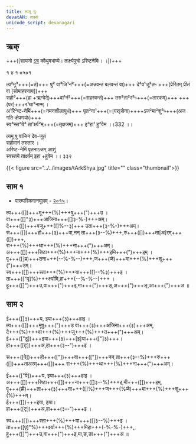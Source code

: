 ```yaml
---
title: त्यमू षु
devatAH: तार्क्ष्यः
unicode_script: devanagari  
---   
```


## ऋक्

+++([सायणो [ऽत्र](https://archive.org/details/SamaVedaSanhitaWithSayanabhashyaVolume1SatyavrataSamasrami1874bis_201804/page/n735) कौथुमभाष्ये। तार्क्ष्यपुत्रो ऽरिष्टनेमिः। ।])+++

१ ४ १ ०५०१  

त्य²मू³+++(=तं)+++ षु² वा³जि¹नं²+++(=अन्नवन्तं बलवन्तं वा)+++ दे³व¹जू²तᳱ +++(प्रेरितम् प्रीतं वा [सोमाहरणाय])+++  
सहो³+++(हा +ऋग्वेदे)+++वा¹नं²+++(=सहस्वन्तं)+++ तरु²ता²र³ᳱ+++(=तारकम्)+++ +++(पर)+++र¹था²नाम्म् ।  
अ¹रि²ष्ट-नेमिं+++(=नमनशीलायुधं)+++ पृत³ना¹+++(=[पर]सेना)++++ऽज²मा²शु³ᳱ+++(अज गति-क्षेपणयोः)+++  
स्व³स्त²ये³ ता¹र्क्ष्य²म्+++(=तृक्षजम्)+++ इ³हा¹ हु²वेम ।।332 ।।

त्यमू षु वाजिनं देव-जूतं  
सहोवानं तरुतार  ।  
अरिष्ट-नेमिं पृतनाऽजम् आशुं  
स्वस्तये तार्क्ष्यम् इहा +हुवेम  ।। ३३२

{{< figure src="../../images/tArkShya.jpg" title="" class="thumbnail">}}


## साम १

- पारम्परिकगानमूलम् - [२०१५](https://archive.org/stream/sAmaveda-jaiminIya-paravastu-paramparA-docs/UDAKA%20SAANTHI%20SAAMAANI#page/n9/mode/1up)।
<div class="audioEmbed"  caption="रामानुजार्यः 1974 " src="https://archive
.org/download/jaiminIya-sAma-gAna-paravastu-tradition-rAmAnuja/tyamU-Shu-1.mp3"></div>
<div class="audioEmbed"  caption="गोपालार्यः 2015  " src="https://archive
.org/download/jaiminIya-sAma-gAna-paravastu-tradition-gopAla-2015/tyamU-Shu-1.mp3"></div>
<div class="audioEmbed"  caption="गोपाल-विश्वासयोर् अनुवचनम् 2018 1x" src="https://archive
.org/download/jaiminIya-sAma-gAna-paravastu-tradition-anuvachanam-gopAla-vishvAsa-2018/tyamU-Shu-1.mp3"></div>
<div class="audioEmbed"  caption="गोपाल-विश्वासयोर् अनुवचनम् 2018 1.5x" src="https://archive
.org/download/jaiminIya-sAma-gAna-paravastu-tradition-anuvachanam-gopAla-vishvAsa-2018-150p-speed/tyamU-Shu-1.mp3"></div>

त्य+++([])+++मू+++(%)+++षु+++(")+++उ ।  
वा+++([]"३)+++आजिना+++([]३-%-)+++अम्।  
दे+++([])+++वजू+++([]%--३)+++ उता+++(३-%-)+++अम्।  
स+++([])+++हो+++(३)+++वा,नन् ता+++(३--%)+++,रु+++([])+++ता[अ]रम्+++([])+++,  
रा+++(%)+++था+++(%)+++ना+++(")+++अम्।  
अ+++([])+++रिष्टा+++(%)+++ना+++(%)+++इमि+++(")+++इम् ।  
पृ+++([]~~प्र~~)+++तना+++(--%-%--)+++,ज+++(~~जे~~)+++मा+++(%)+++शू+++(")+++उम्।  
स्व+++([])+++स्ता+++(%)+++या+++([]--%३)+++इ ।  
ता+++(["पृ]%)+++र्क्ष्यामि,हा+++(--%-%--)+++ ।  
हू+++([]")+++उ,वा+++(")+++इ,मा+++(")+++ङ्,अ+++(")+++ङ्,आ+++(")+++अ ॥

## साम २

<div class="audioEmbed"  caption="रामानुजार्यः 1974 " src="https://archive
.org/download/jaiminIya-sAma-gAna-paravastu-tradition-rAmAnuja/tyamU-Shu-2.mp3"></div>
<div class="audioEmbed"  caption="गोपालार्यः 2015  " src="https://archive
.org/download/jaiminIya-sAma-gAna-paravastu-tradition-gopAla-2015/tyamU-Shu-2.mp3"></div>
<div class="audioEmbed"  caption="गोपाल-विश्वासयोर् अनुवचनम् 2018 1x" src="https://archive
.org/download/jaiminIya-sAma-gAna-paravastu-tradition-anuvachanam-gopAla-vishvAsa-2018/tyamU-Shu-2.mp3"></div>
<div class="audioEmbed"  caption="गोपाल-विश्वासयोर् अनुवचनम् 2018 1.5x" src="https://archive
.org/download/jaiminIya-sAma-gAna-paravastu-tradition-anuvachanam-gopAla-vishvAsa-2018-150p-speed/tyamU-Shu-2.mp3"></div>

ई+++([]३)+++य, इया+++(३)+++हाइ ।  
त्य+++([])+++मूषु+++(")+++उ वा+++(३)+++अजिना+++(३)+++अम्,  
दे+++(%)+++वा+++(%)+++जू+++(%)+++त+++(")+++अम्।  
ई+++(["ठू])+++इया+++(३)+++[इ]या+++(["]३)+++।  
हा+++([टृ])+++अ,हा+++(३--")+++इ ।  

स+++([पे])+++हो+++(["])+++वा+++(["])+++नन् ता+++(३--%)+++रु+++([])+++ताअरम्+++([])+++ रा+++(%)+++था+++(%)+++ना+++(")+++अम्।  

ई+++(["पे])+++य, इया+++(३)+++हाइ ।  
अ+++([])+++रिष्टा+++([])+++ना+++([]३--%)+++इ,मी+++([])+++इम्,  
पॄ+++(~~प्री~~)+++ता+++(३)+++ना+++([]%)+++ज+++(%~~जे~~)+++मा+++(%)+++शू+++(%)+++म्।  
ई+++([])+++इया, इया।  
हा+++([टृ])+++अ,हा+++(३--")+++इ ।

स्व+++([])+++स्ता+++(%)+++या+++([]३--%)+++इ ।  
ता+++([पृ]"%)+++र्क्ष्या+++(%)+++मिहा+++(-%-%-)+++,,  
हू+++([]")+++उ,वा+++(")+++इ,मा,ङ,ङा+++(")+++अ ॥